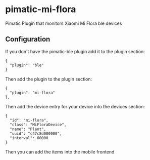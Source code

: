 pimatic-mi-flora
=================

Pimatic Plugin that monitors Xiaomi Mi Flora ble devices

Configuration
-------------
If you don't have the pimatic-ble plugin add it to the plugin section:

    {
      "plugin": "ble"
    }

Then add the plugin to the plugin section:

    {
      "plugin": "mi-flora"
    },

Then add the device entry for your device into the devices section:

    {
      "id": "mi-flora",
      "class": "MiFloraDevice",
      "name": "Plant",
      "uuid": "c47c8d000000",
      "interval": 60000
    }

Then you can add the items into the mobile frontend
